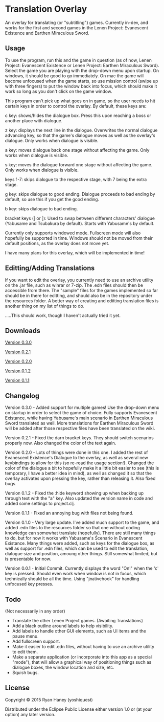 # Translation Overlay

An overlay for translating (or "subtitling") games. Currently in-dev, and works for the first and second games in the Lenen Project: Evanescent Existence and Earthen Miraculous Sword.

## Usage

To use the program, run this and the game in question (as of now, Lenen Project: Evanescent Existence or Lenen Project: Earthen Miraculous Sword). Select the game you are playing with the drop-down menu upon startup. On windows, it should be good to go immediately. On mac the game will become unfocused when the game starts, so use mission control (swipe up with three fingers) to put the window back into focus, which should make it work so long as you don't click on the game window.

This program can't pick up what goes on in game, so the user needs to hit certain keys in order to control the overlay. By default, these keys are:

c key: shows/hides the dialogue box. Press this upon reaching a boss or another place with dialogue.

z key: displays the next line in the dialogue. Overwrites the normal dialogue advancing key, so that the game's dialogue moves as well as the overlay's dialogue. Only works when dialogue is visible.

a key: moves dialogue back one stage without affecting the game. Only works when dialogue is visible.

s key: moves the dialogue forward one stage without affecting the game. Only works when dialogue is visible.

keys 1-7: skips dialogue to the respective stage, with 7 being the extra stage.

g key: skips dialogue to good ending. Dialogue proceeds to bad ending by default, so use this if you get the good ending.

b key: skips dialogue to bad ending.

bracket keys ([ or ]): Used to swap between different characters' dialogue (Yabusame and Tsubakura by default). Starts with Yabusame's by default.

Currently only supports windowed mode. Fullscreen mode will also hopefully be supported in time. Windows should not be moved from their default positions, as the overlay does not move yet.

I have many plans for this overlay, which will be implemented in time!

## Editting/Adding Translations

If you want to edit the overlay, you currently need to use an archive utility on the .jar file, such as winrar or
7-zip. The .edn files should then be accessible from there. The "sample" files for the games implemented so far should be in there for editting, and should also be in the repository under the resources folder. A better way of creating and editting translation files is another thing on my list of things to do.

.....This should work, though I haven't actually tried it yet.

## Downloads

[Version 0.3.0](http://bit.ly/1OKLd86 "Version 0.3.0 Download")

[Version 0.2.1](http://bit.ly/1OA4IAc "Version 0.2.1 Download")

[Version 0.2.0](http://bit.ly/1zZqG3z "Version 0.2.0 Download")

[Version 0.1.2](http://bit.ly/1DrQ7MK "Version 0.1.2 Download")

[Version 0.1.1](http://bit.ly/1d9BY0x "Version 0.1.1 Download")

## Changelog

Version 0.3.0 - Added support for multiple games! Use the drop-down menu on startup in order to select the game of choice. Fully supports Evanescent Existance, while having Yabusame's main scenario in Earthen Miraculous Sword translated as well. More translations for Earthen Miraculous Sword will be added after those respective files have been translated on the wiki.

Version 0.2.1 - Fixed the darn bracket keys. They should switch scenarios properly now. Also changed the color of the text again.

Version 0.2.0 - Lots of things were done in this one. I added the rest of Evanescent Existence's Dialogue to the overlay, as well as several new keybindings to allow for this (so re-read the usage section!). Changed the color of the dialogue a bit to hopefully make it a little bit easier to see (this is temporary, I have a better idea in mind), as well as changed it so that the overlay activates upon pressing the key, rather than releasing it. Also fixed bugs.

Version 0.1.2 - Fixed the :hide keyword showing up when backing up through text with the "a" key. Also updated the version name in code and added some settings to project.clj.

Version 0.1.1 - Fixed an annoying bug with files not being found.

Version 0.1.0 - Very large update. I've added much support to the game, and added .edn files to the resources folder so that one without coding knowledge can somewhat translate (hopefully). There are still many things to do, but for now it works with Yabusame's Scenario in Evanescent Existance. Many things were added, such as keys for the dialogue box, as well as support for .edn files, which can be used to edit the translation, dialogue size and position, amoung other things. Still somewhat limited, but is presentable for now.

Version 0.0.1 - Initial Commit. Currently displays the word "On!" when the 'c' key is pressed. Should even work when window is not in focus, which technically should be all the time. Using "jnativehook" for handling unfocused key presses.

## Todo

(Not necessarily in any order)

- Translate the other Lenen Project games. (Awaiting Translations)
- Add a black outline around labels to help visibility.
- Add labels to handle other GUI elements, such as UI items and the pause menu.
- Add fullscreen support.
- Make it easier to edit .edn files, without having to use an archive utility to edit them.
- Make a separate application (or incorporate into this app as a special "mode"), that will allow a graphical way of positioning things such as dialogue boxes, the window location and size, etc.
- Squish bugs.

## License

Copyright © 2015 Ryan Haney (yoshiquest)

Distributed under the Eclipse Public License either version 1.0 or (at
your option) any later version.
